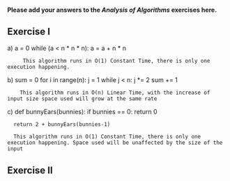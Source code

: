 #### Please add your answers to the ***Analysis of  Algorithms*** exercises here.

## Exercise I

a) a = 0
    while (a < n * n * n):
      a = a + n * n
         
         This algorithm runs in O(1) Constant Time, there is only one execution happening.


b)  sum = 0
    for i in range(n):
      j = 1
      while j < n:
        j *= 2 sum += 1
        
        This algorithm runs in O(n) Linear Time, with the increase of input size space used will grow at the same rate



c)  def bunnyEars(bunnies):
      if bunnies == 0:
        return 0

      return 2 + bunnyEars(bunnies-1)
      
      This algorithm runs in O(1) Constant Time, there is only one execution happening. Space used will be unaffected by the size of the input

## Exercise II


